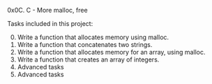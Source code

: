 0x0C. C - More malloc, free

Tasks included in this project:

0. Write a function that allocates memory using malloc.
1. Write a function that concatenates two strings.
2. Write a function that allocates memory for an array, using malloc.
3. Write a function that creates an array of integers.
4. Advanced tasks
5. Advanced tasks
